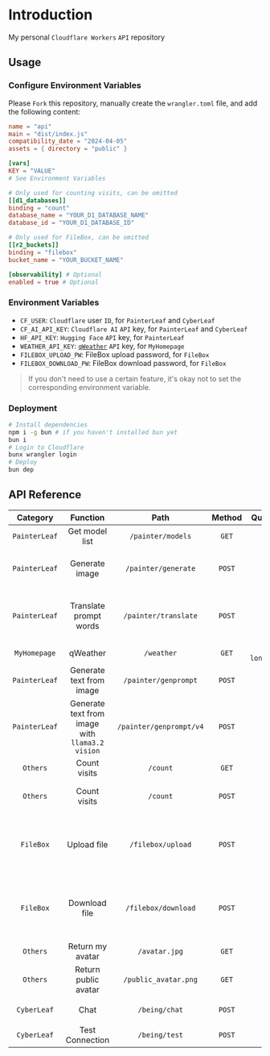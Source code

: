 # Introduction

My personal `Cloudflare Workers` `API` repository

## Usage

### Configure Environment Variables

Please `Fork` this repository, manually create the `wrangler.toml` file, and add the following content:

```toml
name = "api"
main = "dist/index.js"
compatibility_date = "2024-04-05"
assets = { directory = "public" }

[vars]
KEY = "VALUE"
# See Environment Variables

# Only used for counting visits, can be omitted
[[d1_databases]]
binding = "count"
database_name = "YOUR_D1_DATABASE_NAME"
database_id = "YOUR_D1_DATABASE_ID"

# Only used for FileBox, can be omitted
[[r2_buckets]]
binding = "filebox"
bucket_name = "YOUR_BUCKET_NAME"

[observability] # Optional
enabled = true # Optional
```

### Environment Variables

- `CF_USER`: `Cloudflare` user `ID`, for `PainterLeaf` and `CyberLeaf`
- `CF_AI_API_KEY`: `Cloudflare AI` `API` key, for `PainterLeaf` and `CyberLeaf`
- `HF_API_KEY`: `Hugging Face` `API` key, for `PainterLeaf`
- `WEATHER_API_KEY`: [`qWeather`](https://dev.qweather.com/docs/api) `API` key, for `MyHomepage`
- `FILEBOX_UPLOAD_PW`: FileBox upload password, for `FileBox`
- `FILEBOX_DOWNLOAD_PW`: FileBox download password, for `FileBox`

> If you don't need to use a certain feature, it's okay not to set the corresponding environment variable.

### Deployment

```bash
# Install dependencies
npm i -g bun # if you haven't installed bun yet
bun i
# Login to Cloudflare
bunx wrangler login
# Deploy
bun dep
```

## API Reference
| Category | Function | Path | Method | Query Parameters | Request Body | Response |
| :---: | :---: | :---: | :---: | :---: | :---: | :---: |
| `PainterLeaf` | Get model list | `/painter/models` | `GET` | - | - | `application/json` |
| `PainterLeaf` | Generate image | `/painter/generate` | `POST` | - | `prompt`: prompt words<br>`model`: model name<br>If img2img: `image: Array.from(uint8Array)` | `image/png` |
| `PainterLeaf` | Translate prompt words | `/painter/translate` | `POST` | - | `text`: text<br>`source_lang`: source language<br>`target_lang`: target language | `application/json` |
| `MyHomepage` | qWeather | `/weather` | `GET` | `location`: `longitude,latitude` | - | `application/json` |
| `PainterLeaf` | Generate text from image | `/painter/genprompt` | `POST` | - | `image: Array.from(uint8Array)` | `application/json` |
| `PainterLeaf` | Generate text from image<br />with `llama3.2 vision` | `/painter/genprompt/v4` | `POST` | - | `image: Array.from(uint8Array)` | `application/json` |
| `Others` | Count visits | `/count` | `GET` | - | - | `text/javascript` |
| `Others` | Count visits | `/count` | `POST` | - | `hostname`: domain name<br>`unique`: whether to count as unique visitors | `application/json` |
| `FileBox` | Upload file | `/filebox/upload` | `POST` | - | `key`: pickup code<br>`filename`: file name<br>`password`: upload password<br>`file`: base64 encoded file | `application/json` |
| `FileBox` | Download file | `/filebox/download` | `POST` | - | `key`: pickup code<br>`password`: download password<br>`shouldDelete`: whether to delete the file<br>`filetype`: `file` or `text` | `application/json` |
| `Others` | Return my avatar | `/avatar.jpg` | `GET` | - | - | `image/jpeg` |
| `Others` | Return public avatar | `/public_avatar.png` | `GET` | - | - | `image/png` |
| `CyberLeaf` | Chat | `/being/chat` | `POST` | - | `messages: { role: string, content: string }[]` | `application/json` |
| `CyberLeaf` | Test Connection | `/being/test` | `POST` | - | `msg: 'ping'` | `msg: 'pong'` |
